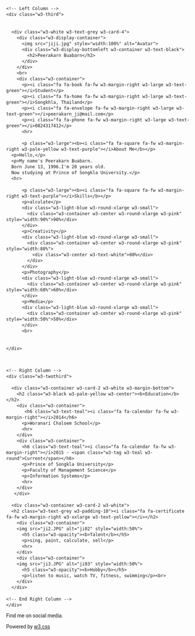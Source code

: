 <!DOCTYPE html>
<html>
<title>W3.CSS Template</title>
<meta charset="UTF-8">
<meta name="viewport" content="width=device-width, initial-scale=1">
<link rel="stylesheet" href="https://www.w3schools.com/w3css/3/w3.css">
<link rel='stylesheet' href='https://fonts.googleapis.com/css?family=Roboto'>
<link rel="stylesheet" href="https://cdnjs.cloudflare.com/ajax/libs/font-awesome/4.7.0/css/font-awesome.min.css">
<style>
html,body,h1,h2,h3,h4,h5,h6 {font-family: "Roboto", sans-serif}

</style>
<body style="background:url(pee.jpg)">
<!-- Page Container -->

<div class="w3-content w3-margin-top" style="max-width:2000px;">

  <!-- The Grid -->
  <div class="w3-row-padding">
  
    <!-- Left Column -->
    <div class="w3-third">
	
	     
      <div class="w3-white w3-text-grey w3-card-4">
        <div class="w3-display-container">
          <img src="jiji.jpg" style="width:100%" alt="Avatar">
          <div class="w3-display-bottomleft w3-container w3-text-black">
            <h2>Peerakarn Buabarn</h2>
          </div>
        </div>
		<br>
        <div class="w3-container">
          <p><i class="fa fa-book fa-fw w3-margin-right w3-large w3-text-green"></i>Student</p>
          <p><i class="fa fa-home fa-fw w3-margin-right w3-large w3-text-green"></i>Songkhla, Thailand</p>
          <p><i class="fa fa-envelope fa-fw w3-margin-right w3-large w3-text-green"></i>peerakarn_ji@mail.com</p>
          <p><i class="fa fa-phone fa-fw w3-margin-right w3-large w3-text-green"></i>0824317412</p>
          <hr>
          
          <p class="w3-large"><b><i class="fa fa-square fa-fw w3-margin-right w3-pale-yellow w3-text-purple"></i>About Me</b></p>
	  <p>Hello,</p>
	  <p>My name's Peerakarn Buabarn.
	  Born June 13, 1996.I'm 20 years old.
	  Now studying at Prince of Songkla University.</p>
	  <hr>

          <p class="w3-large"><b><i class="fa fa-square fa-fw w3-margin-right w3-text-purple"></i>Skills</b></p>
          <p>alculate</p>
          <div class="w3-light-blue w3-round-xlarge w3-small">
            <div class="w3-container w3-center w3-round-xlarge w3-pink" style="width:90%">90%</div>
          </div>
          <p>Creativity</p>
          <div class="w3-light-blue w3-round-xlarge w3-small">
            <div class="w3-container w3-center w3-round-xlarge w3-pink" style="width:80%">
              <div class="w3-center w3-text-white">80%</div>
            </div>
          </div>
          <p>Photography</p>
          <div class="w3-light-blue w3-round-xlarge w3-small">
            <div class="w3-container w3-center w3-round-xlarge w3-pink" style="width:60%">60%</div>
          </div>
          <p>Media</p>
          <div class="w3-light-blue w3-round-xlarge w3-small">
            <div class="w3-container w3-center w3-round-xlarge w3-pink" style="width:50%">50%</div>
          </div>
          <br>

        
    </div>
  </div><br>

<!-- End Left Column -->
</div>
 

    <!-- Right Column -->
    <div class="w3-twothird">
    
      <div class="w3-container w3-card-2 w3-white w3-margin-bottom">
        <h2 class="w3-black w3-pale-yellow w3-center"><b>Education</b></h2>
        <div class="w3-container">
		   <h6 class="w3-text-teal"><i class="fa fa-calendar fa-fw w3-margin-right"></i>2014</h6>
          <p>Woranari Chaloem School</p>
          <hr>
        </div>
        <div class="w3-container">
		  <h6 class="w3-text-teal"><i class="fa fa-calendar fa-fw w3-margin-right"></i>2015 - <span class="w3-tag w3-teal w3-round">Current</span></h6>
          <p>Prince of Songkla University</p>
		  <p>Faculty of Management Science</p>
		  <p>Information Systems</p>
          <hr>
        </div>
       </div>

      <div class="w3-container w3-card-2 w3-white">
	  <h2 class="w3-text-grey w3-padding-10"><i class="fa fa-certificate fa-fw w3-margin-right w3-xxlarge w3-text-yellow"></i></h2>
	    <div class="w3-container">
		<img src="ji2.JPG" alt="ji02" style="width:50%">
          <h5 class="w3-opacity"><b>Talent</b></h5>
          <p>sing, paint, calculate, sell</p>
          <hr>
        </div>
		<div class="w3-container">
		<img src="ji3.JPG" alt="ji03" style="width:50%">
          <h5 class="w3-opacity"><b>Hobby</b></h5>
          <p>listen to music, watch TV, fitness, swimming</p><br>
        </div>
      </div>

    <!-- End Right Column -->
    </div>
    
  <!-- End Grid -->
  </div>
  
  <!-- End Page Container -->
</div>

<footer class="w3-container w3-teal w3-center w3-margin-top">
  <p>Find me on social media.</p>
  <i class="fa fa-facebook-official w3-hover-text-indigo w3-large"></i>
  <i class="fa fa-instagram w3-hover-text-purple w3-large"></i>
  <i class="fa fa-snapchat w3-hover-text-yellow w3-large"></i>
  <i class="fa fa-pinterest-p w3-hover-text-red w3-large"></i>
  <i class="fa fa-twitter w3-hover-text-light-blue w3-large"></i>
  <i class="fa fa-linkedin w3-hover-text-indigo w3-large"></i>
  <p>Powered by <a href="https://www.w3schools.com/w3css/default.asp" target="_blank">w3.css</a></p>
</footer>

</body>
</html>

